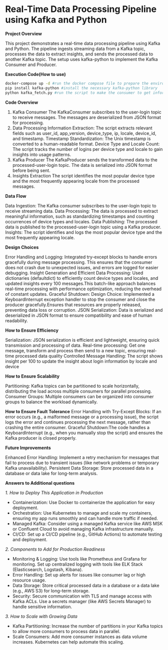 # Real-Time Data Processing Pipeline using Kafka and Python

**Project Overview**

This project demonstrates a real-time data processing pipeline using Kafka and Python. The pipeline ingests streaming data from a Kafka topic, processes the data to extract insights, and sends the processed data to another Kafka topic. The setup uses kafka-python to implement the Kafka Consumer and Producer.

**Execution Code(How to use)**
```bash
docker-compose up -d #run the docker compose file to prepare the environment
pip install kafka-python #install the necessary kafka-python library
python kafka_fetch.py #run the script to make the consumer to get information and process data to send to producer, generating insights
```

**Code Overview**

1. Kafka Consumer
The KafkaConsumer subscribes to the user-login topic to receive messages.
The messages are deserialized from JSON format for processing.
2. Data Processing
Information Extraction: The script extracts relevant fields such as user_id, app_version, device_type, ip, locale, device_id, and timestamp.
Timestamp Standardization: The Unix timestamp is converted to a human-readable format.
Device Type and Locale Count: The script tracks the number of logins per device type and locale to gain insights into usage patterns.
3. Kafka Producer
The KafkaProducer sends the transformed data to the processed-user-login topic.
The data is serialized into JSON format before being sent.
4. Insights Extraction
The script identifies the most popular device type and the most frequently appearing locale from the processed messages.


**Data Flow**

Data Ingestion: The Kafka consumer subscribes to the user-login topic to receive streaming data.
Data Processing: The data is processed to extract meaningful information, such as standardizing timestamps and counting occurrences of device types and locales.
Data Publishing: The processed data is published to the processed-user-login topic using a Kafka producer.
Insights: The script identifies and logs the most popular device type and the most frequently appearing locale.

**Design Choices**

Error Handling and Logging: Integrated try-except blocks to handle errors gracefully during message processing. This ensures that the consumer does not crash due to unexpected issues, and errors are logged for easier debugging.
Insight Generation and Efficient Data Processing: Used dictionaries (defaultdict) to efficiently count device types and locales, and updated insights every 100 messages.This batch-like approach balances real-time processing with performance optimization, reducing the overhead of constant updates.
Graceful Shutdown: Design Choice: Implemented a KeyboardInterrupt exception handler to stop the consumer and close the producer gracefully.Ensures that resources are properly released, preventing data loss or corruption.
JSON Serialization: Data is serialized and deserialized in JSON format to ensure compatibility and ease of human readability.

**How to Ensure Efficiency**

Serialization: JSON serialization is efficient and lightweight, ensuring quick transmission and processing of data.
Real-time processing: Get one message, transform and process then send to a new topic, ensuring real-time processed data quality
Controlled Message Handling: The script shows insight per 100 to update the insight about login information by locale and device

**How to Ensure Scalability**

Partitioning: Kafka topics can be partitioned to scale horizontally, distributing the load across multiple consumers for parallel processing.
Consumer Groups: Multiple consumers can be organized into consumer groups to balance the workload dynamically.

**How to Ensure Fault Tolerance**
Error Handling with Try-Except Blocks: If an error occurs (e.g., a malformed message or a processing issue), the script logs the error and continues processing the next message, rather than crashing the entire consumer. 
Graceful Shutdown:The code handles a KeyboardInterrupt (e.g., when you manually stop the script) and ensures the Kafka producer is closed properly.

**Future Improvements**

Enhanced Error Handling: Implement a retry mechanism for messages that fail to process due to transient issues (like network problems or temporary Kafka unavailability).
Persistent Data Storage: Store processed data in a database or data lake for long-term analysis.

**Answers to Additional questions**

*1. How to Deploy This Application in Production*

- Containerization: Use Docker to containerize the application for easy deployment.
- Orchestration: Use Kubernetes to manage and scale my containers, ensuring my app runs smoothly and can handle more traffic if needed.
- Managed Kafka: Consider using a managed Kafka service like AWS MSK or Confluent Cloud to avoid managing Kafka infrastructure manually.
- CI/CD: Set up a CI/CD pipeline (e.g., GitHub Actions) to automate testing and deployment.

*2. Components to Add for Production Readiness*

- Monitoring & Logging:
Use tools like Prometheus and Grafana for monitoring.
Set up centralized logging with tools like ELK Stack (Elasticsearch, Logstash, Kibana).
- Error Handling:
Set up alerts for issues like consumer lag or high resource usage.
- Data Storage:
Store critical processed data in a database or a data lake (e.g., AWS S3) for long-term storage.
- Security:
Secure communication with TLS and manage access with Kafka ACLs.
Use a secrets manager (like AWS Secrets Manager) to handle sensitive information.

*3. How to Scale with Growing Data*

- Kafka Partitioning: Increase the number of partitions in your Kafka topics to allow more consumers to process data in parallel.
- Scale Consumers: Add more consumer instances as data volume increases. Kubernetes can help automate this scaling.





